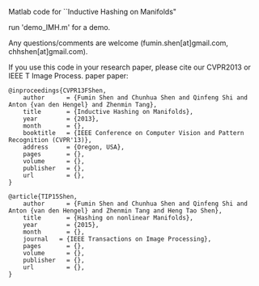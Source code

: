 

Matlab code for ``Inductive Hashing on Manifolds"


run 'demo_IMH.m' for a demo.


Any questions/comments are welcome (fumin.shen[at]gmail.com, chhshen[at]gmail.com).

If you use this code in your research paper, please cite our CVPR2013 or IEEE T Image Process. paper
paper:

```
@inproceedings{CVPR13FShen,
    author      = {Fumin Shen and Chunhua Shen and Qinfeng Shi and Anton {van den Hengel} and Zhenmin Tang},
    title       = {Inductive Hashing on Manifolds},
    year        = {2013},
    month       = {},
    booktitle   = {IEEE Conference on Computer Vision and Pattern Recognition (CVPR'13)},
    address     = {Oregon, USA},
    pages       = {},
    volume      = {},
    publisher   = {},
    url         = {},
}
```

```
@article{TIP15Shen,
    author      = {Fumin Shen and Chunhua Shen and Qinfeng Shi and Anton {van den Hengel} and Zhenmin Tang and Heng Tao Shen},
    title       = {Hashing on nonlinear Manifolds},
    year        = {2015},
    month       = {},
    journal   = {IEEE Transactions on Image Processing},
    pages       = {},
    volume      = {},
    publisher   = {},
    url         = {},
}
```




